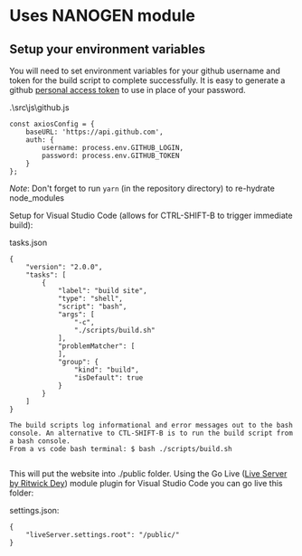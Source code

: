 # Uses NANOGEN module

## Setup your environment variables
You will need to set environment variables for your github username and token for the build script to complete successfully. It is easy to generate a github [personal access token](https://docs.github.com/en/enterprise-server@3.4/authentication/keeping-your-account-and-data-secure/creating-a-personal-access-token) to use in place of your password.


.\src\js\github.js
```
const axiosConfig = {
    baseURL: 'https://api.github.com',
    auth: {
        username: process.env.GITHUB_LOGIN,
        password: process.env.GITHUB_TOKEN
    }
};
```
*Note*: Don't forget to run `yarn` (in the repository directory) to re-hydrate node\_modules

Setup for Visual Studio Code (allows for CTRL-SHIFT-B to trigger immediate build):

tasks.json
```
{
    "version": "2.0.0",
    "tasks": [
        {
            "label": "build site",
            "type": "shell",
            "script": "bash",
            "args": [
                "-c",
                "./scripts/build.sh"
            ],
            "problemMatcher": [
            ],
            "group": {
                "kind": "build",
                "isDefault": true
            }
        }
    ]
}

The build scripts log informational and error messages out to the bash console. An alternative to CTL-SHIFT-B is to run the build script from a bash console. 
From a vs code bash terminal: $ bash ./scripts/build.sh


```

This will put the website into ./public folder. Using the Go Live ([Live Server by Ritwick Dey](https://github.com/ritwickdey/vscode-live-server)) module plugin for Visual Studio Code you can go live this folder:

settings.json:
```
{
    "liveServer.settings.root": "/public/"
}
```
